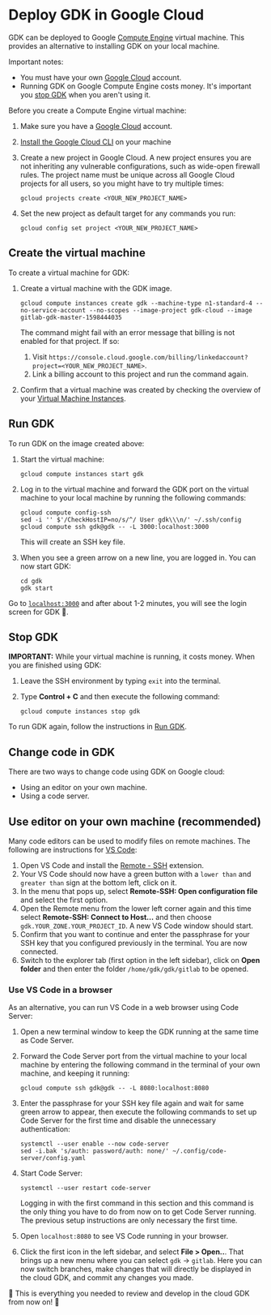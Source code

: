 # Deploy GDK in Google Cloud

GDK can be deployed to Google [Compute Engine](https://cloud.google.com/compute)
virtual machine. This provides an alternative to installing GDK on your local machine.

Important notes:

- You must have your own [Google Cloud](console.cloud.google.com/) account.
- Running GDK on Google Compute Engine costs money. It's important you
  [stop GDK](#stop-gdk) when you aren't using it.

Before you create a Compute Engine virtual machine:

1. Make sure you have a [Google Cloud](console.cloud.google.com/) account.
1. [Install the Google Cloud CLI](https://cloud.google.com/sdk/docs/quickstart-macos) on your machine
1. Create a new project in Google Cloud. A new project ensures you are not inheriting
   any vulnerable configurations, such as wide-open firewall rules. The project name
   must be unique across all Google Cloud projects for all users, so you might have to
   try multiple times:

   ```shell
   gcloud projects create <YOUR_NEW_PROJECT_NAME>
   ```

1. Set the new project as default target for any commands you run:

   ```shell
   gcloud config set project <YOUR_NEW_PROJECT_NAME>
   ```

## Create the virtual machine

To create a virtual machine for GDK:

1. Create a virtual machine with the GDK image.

   ```shell
   gcloud compute instances create gdk --machine-type n1-standard-4 --no-service-account --no-scopes --image-project gdk-cloud --image gitlab-gdk-master-1598444035
   ```

   The command might fail with an error message that billing is not enabled for that
   project. If so:

   1. Visit `https://console.cloud.google.com/billing/linkedaccount?project=<YOUR_NEW_PROJECT_NAME>`.
   1. Link a billing account to this project and run the command again.

1. Confirm that a virtual machine was created by checking the overview of your
   [Virtual Machine Instances](https://console.cloud.google.com/compute/instances).

## Run GDK

To run GDK on the image created above:

1. Start the virtual machine:

   ```shell
   gcloud compute instances start gdk
   ```

1. Log in to the virtual machine and forward the GDK port on the virtual machine to your
   local machine by running the following commands:

   ```shell
   gcloud compute config-ssh
   sed -i '' $'/CheckHostIP=no/s/^/ User gdk\\\n/' ~/.ssh/config
   gcloud compute ssh gdk@gdk -- -L 3000:localhost:3000
   ```

   This will create an SSH key file.

1. When you see a green arrow on a new line, you are logged in. You can now start GDK:

   ```shell
   cd gdk
   gdk start
   ```

Go to [`localhost:3000`](http://localhost:3000) and after about 1-2 minutes, you will
see the login screen for GDK 🎉.

## Stop GDK

**IMPORTANT:** While your virtual machine is running, it costs money. When you are
finished using GDK:

1. Leave the SSH environment by typing `exit` into the terminal.
1. Type **Control + C** and then execute the following command:
   
   ```shell
   gcloud compute instances stop gdk
   ```

To run GDK again, follow the instructions in [Run GDK](#run-gdk).

## Change code in GDK

There are two ways to change code using GDK on Google cloud:

- Using an editor on your own machine.
- Using a code server.

## Use editor on your own machine (recommended)

Many code editors can be used to modify files on remote machines. The following are
instructions for [VS Code](https://code.visualstudio.com):

1. Open VS Code and install the [Remote - SSH](https://marketplace.visualstudio.com/items?itemName=ms-vscode-remote.remote-ssh) extension. 
1. Your VS Code should now have a green button with a `lower than` and `greater than` sign at the bottom left, click on it.
1. In the menu that pops up, select **Remote-SSH: Open configuration file** and select the
   first option.
1. Open the Remote menu from the lower left corner again and this time select **Remote-SSH:
   Connect to Host...** and then choose `gdk.YOUR_ZONE.YOUR_PROJECT_ID`. A new VS Code window
   should start.
1. Confirm that you want to continue and enter the passphrase for your SSH key that you
   configured previously in the terminal. You are now connected.
1. Switch to the explorer tab (first option in the left sidebar), click on **Open folder**
   and then enter the folder `/home/gdk/gdk/gitlab` to be opened.

### Use VS Code in a browser

As an alternative, you can run VS Code in a web browser using Code Server:

1. Open a new terminal window to keep the GDK running at the same time as Code Server.
1. Forward the Code Server port from the virtual machine to your local machine by entering
   the following command in the terminal of your own machine, and keeping it running:

   ```shell
   gcloud compute ssh gdk@gdk -- -L 8080:localhost:8080
   ```

1. Enter the passphrase for your SSH key file again and wait for same green arrow to appear, 
   then execute the following commands to set up Code Server for the first time and disable
   the unnecessary authentication:

   ```shell
   systemctl --user enable --now code-server
   sed -i.bak 's/auth: password/auth: none/' ~/.config/code-server/config.yaml
   ```

1. Start Code Server:

   ```shell
   systemctl --user restart code-server
   ```
   
   Logging in with the first command in this section and this command is the only thing you
   have to do from now on to get Code Server running. The previous setup instructions are
   only necessary the first time.

1. Open `localhost:8080` to see VS Code running in your browser.
1. Click the first icon in the left sidebar, and select **File > Open..**. That brings up a
   new menu where you can select `gdk` -> `gitlab`. Here you can now switch branches, make
   changes that will directly be displayed in the cloud GDK, and commit any changes you made.

🎉 This is everything you needed to review and develop in the cloud GDK from now on! 🦊
